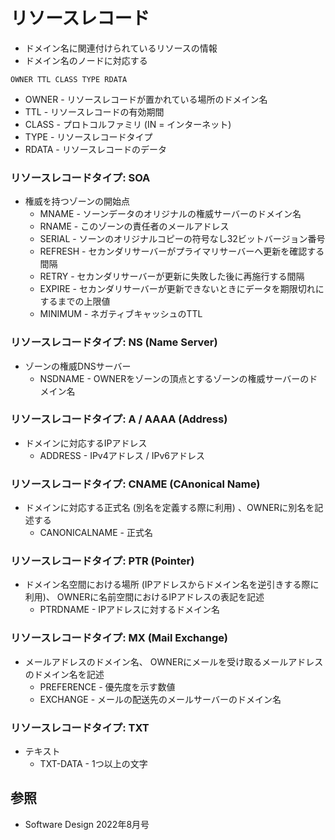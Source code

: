 # リソースレコード
- ドメイン名に関連付けられているリソースの情報
- ドメイン名のノードに対応する

```
OWNER TTL CLASS TYPE RDATA
```

- OWNER - リソースレコードが置かれている場所のドメイン名
- TTL   - リソースレコードの有効期間
- CLASS - プロトコルファミリ (IN = インターネット)
- TYPE  - リソースレコードタイプ
- RDATA - リソースレコードのデータ

### リソースレコードタイプ: SOA
- 権威を持つゾーンの開始点
  - MNAME - ソーンデータのオリジナルの権威サーバーのドメイン名
  - RNAME - このゾーンの責任者のメールアドレス
  - SERIAL - ソーンのオリジナルコピーの符号なし32ビットバージョン番号
  - REFRESH - セカンダリサーバーがプライマリサーバーへ更新を確認する間隔
  - RETRY - セカンダリサーバーが更新に失敗した後に再施行する間隔
  - EXPIRE - セカンダリサーバーが更新できないときにデータを期限切れにするまでの上限値
  - MINIMUM - ネガティブキャッシュのTTL

### リソースレコードタイプ: NS (Name Server)
- ゾーンの権威DNSサーバー
  - NSDNAME - OWNERをゾーンの頂点とするゾーンの権威サーバーのドメイン名

### リソースレコードタイプ: A / AAAA (Address)
- ドメインに対応するIPアドレス
  - ADDRESS - IPv4アドレス / IPv6アドレス

### リソースレコードタイプ: CNAME (CAnonical Name)
- ドメインに対応する正式名 (別名を定義する際に利用) 、OWNERに別名を記述する
  - CANONICALNAME - 正式名

### リソースレコードタイプ: PTR (Pointer)
- ドメイン名空間における場所 (IPアドレスからドメイン名を逆引きする際に利用)、
  OWNERに名前空間におけるIPアドレスの表記を記述
  - PTRDNAME - IPアドレスに対するドメイン名

### リソースレコードタイプ: MX (Mail Exchange)
- メールアドレスのドメイン名、
  OWNERにメールを受け取るメールアドレスのドメイン名を記述
  - PREFERENCE - 優先度を示す数値
  - EXCHANGE - メールの配送先のメールサーバーのドメイン名

### リソースレコードタイプ: TXT
- テキスト
  - TXT-DATA - 1つ以上の文字

## 参照
- Software Design 2022年8月号

